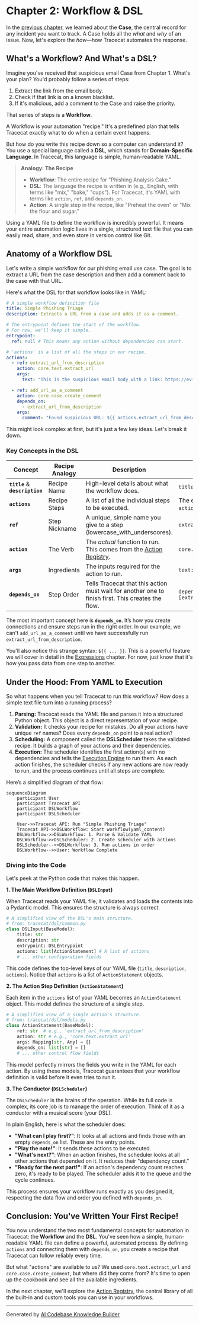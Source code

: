 # Chapter 2: Workflow & DSL

In the [previous chapter](01_cases_.md), we learned about the **Case**, the central record for any incident you want to track. A Case holds all the *what* and *why* of an issue. Now, let's explore the *how*—how Tracecat automates the response.

## What's a Workflow? And What's a DSL?

Imagine you've received that suspicious email Case from Chapter 1. What's your plan? You'd probably follow a series of steps:
1.  Extract the link from the email body.
2.  Check if that link is on a known blacklist.
3.  If it's malicious, add a comment to the Case and raise the priority.

That series of steps is a **Workflow**.

A Workflow is your automation "recipe." It's a predefined plan that tells Tracecat exactly what to do when a certain event happens.

But how do you write this recipe down so a computer can understand it? You use a special language called a **DSL**, which stands for **Domain-Specific Language**. In Tracecat, this language is simple, human-readable YAML.

> **Analogy: The Recipe**
> *   **Workflow**: The entire recipe for "Phishing Analysis Cake."
> *   **DSL**: The language the recipe is written in (e.g., English, with terms like "mix," "bake," "cups"). For Tracecat, it's YAML with terms like `action`, `ref`, and `depends_on`.
> *   **Action**: A single step in the recipe, like "Preheat the oven" or "Mix the flour and sugar."

Using a YAML file to define the workflow is incredibly powerful. It means your entire automation logic lives in a single, structured text file that you can easily read, share, and even store in version control like Git.

## Anatomy of a Workflow DSL

Let's write a simple workflow for our phishing email use case. The goal is to extract a URL from the case description and then add a comment back to the case with that URL.

Here's what the DSL for that workflow looks like in YAML:

```yaml
# A simple workflow definition file
title: Simple Phishing Triage
description: Extracts a URL from a case and adds it as a comment.

# The entrypoint defines the start of the workflow.
# For now, we'll keep it simple.
entrypoint:
  ref: null # This means any action without dependencies can start.

# 'actions' is a list of all the steps in our recipe.
actions:
  - ref: extract_url_from_description
    action: core.text.extract_url
    args:
      text: "This is the suspicious email body with a link: https://evil.com"

  - ref: add_url_as_a_comment
    action: core.case.create_comment
    depends_on:
      - extract_url_from_description
    args:
      comment: "Found suspicious URL: ${{ actions.extract_url_from_description.result }}"
```

This might look complex at first, but it's just a few key ideas. Let's break it down.

### Key Concepts in the DSL

| Concept | Recipe Analogy | Description | Example from above |
| --- | --- | --- | --- |
| **`title`** & **`description`** | Recipe Name | High-level details about what the workflow does. | `title: Simple Phishing Triage` |
| **`actions`** | Recipe Steps | A list of all the individual steps to be executed. | The entire list under the `actions:` key. |
| **`ref`** | Step Nickname | A unique, simple name you give to a step (lowercase_with_underscores). | `extract_url_from_description` |
| **`action`** | The Verb | The *actual* function to run. This comes from the [Action Registry](03_action_registry_.md). | `core.text.extract_url` |
| **`args`** | Ingredients | The inputs required for the action to run. | `text: "..."` |
| **`depends_on`** | Step Order | Tells Tracecat that this action must wait for another one to finish first. This creates the flow. | `depends_on: [extract_url_from_description]` |

The most important concept here is **`depends_on`**. It’s how you create connections and ensure steps run in the right order. In our example, we can't `add_url_as_a_comment` until we have successfully run `extract_url_from_description`.

You'll also notice this strange syntax: `${{ ... }}`. This is a powerful feature we will cover in detail in the [Expressions](04_expressions______________.md) chapter. For now, just know that it's how you pass data from one step to another.

## Under the Hood: From YAML to Execution

So what happens when you tell Tracecat to run this workflow? How does a simple text file turn into a running process?

1.  **Parsing:** Tracecat reads the YAML file and parses it into a structured Python object. This object is a direct representation of your recipe.
2.  **Validation:** It checks your recipe for mistakes. Do all your actions have unique `ref` names? Does every `depends_on` point to a real action?
3.  **Scheduling:** A component called the **DSLScheduler** takes the validated recipe. It builds a graph of your actions and their dependencies.
4.  **Execution:** The scheduler identifies the first action(s) with no dependencies and tells the [Execution Engine](06_execution_engine__temporal___ray__.md) to run them. As each action finishes, the scheduler checks if any new actions are now ready to run, and the process continues until all steps are complete.

Here’s a simplified diagram of that flow:

```mermaid
sequenceDiagram
    participant User
    participant Tracecat API
    participant DSLWorkflow
    participant DSLScheduler

    User->>Tracecat API: Run "Simple Phishing Triage"
    Tracecat API->>DSLWorkflow: Start workflow(yaml_content)
    DSLWorkflow->>DSLWorkflow: 1. Parse & Validate YAML
    DSLWorkflow->>DSLScheduler: 2. Create scheduler with actions
    DSLScheduler-->>DSLWorkflow: 3. Run actions in order
    DSLWorkflow-->>User: Workflow Complete
```

### Diving into the Code

Let's peek at the Python code that makes this happen.

**1. The Main Workflow Definition (`DSLInput`)**

When Tracecat reads your YAML file, it validates and loads the contents into a Pydantic model. This ensures the structure is always correct.

```python
# A simplified view of the DSL's main structure.
# from: tracecat/dsl/common.py
class DSLInput(BaseModel):
    title: str
    description: str
    entrypoint: DSLEntrypoint
    actions: list[ActionStatement] # A list of actions
    # ... other configuration fields
```

This code defines the top-level keys of our YAML file (`title`, `description`, `actions`). Notice that `actions` is a list of `ActionStatement` objects.

**2. The Action Step Definition (`ActionStatement`)**

Each item in the `actions` list of your YAML becomes an `ActionStatement` object. This model defines the structure of a single step.

```python
# A simplified view of a single action's structure.
# from: tracecat/dsl/models.py
class ActionStatement(BaseModel):
    ref: str  # e.g., 'extract_url_from_description'
    action: str # e.g., 'core.text.extract_url'
    args: Mapping[str, Any] = {}
    depends_on: list[str] = []
    # ... other control flow fields
```

This model perfectly mirrors the fields you write in the YAML for each action. By using these models, Tracecat guarantees that your workflow definition is valid before it even tries to run it.

**3. The Conductor (`DSLScheduler`)**

The `DSLScheduler` is the brains of the operation. While its full code is complex, its core job is to manage the order of execution. Think of it as a conductor with a musical score (your DSL).

In plain English, here is what the scheduler does:

*   **"What can I play first?"**: It looks at all actions and finds those with an empty `depends_on` list. These are the entry points.
*   **"Play the note!"**: It sends these actions to be executed.
*   **"What's next?"**: When an action finishes, the scheduler looks at all other actions that depended on it. It reduces their "dependency count."
*   **"Ready for the next part!"**: If an action's dependency count reaches zero, it's ready to be played. The scheduler adds it to the queue and the cycle continues.

This process ensures your workflow runs exactly as you designed it, respecting the data flow and order you defined with `depends_on`.

## Conclusion: You've Written Your First Recipe!

You now understand the two most fundamental concepts for automation in Tracecat: the **Workflow** and the **DSL**. You've seen how a simple, human-readable YAML file can define a powerful, automated process. By defining `actions` and connecting them with `depends_on`, you create a recipe that Tracecat can follow reliably every time.

But what "actions" are available to us? We used `core.text.extract_url` and `core.case.create_comment`, but where did they come from? It's time to open up the cookbook and see all the available ingredients.

In the next chapter, we'll explore the [Action Registry](03_action_registry_.md), the central library of all the built-in and custom tools you can use in your workflows.

---

Generated by [AI Codebase Knowledge Builder](https://github.com/The-Pocket/Tutorial-Codebase-Knowledge)